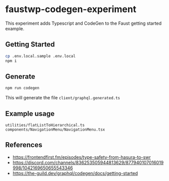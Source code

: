 # faustwp-codegen-experiment

This experiment adds Typescript and CodeGen to the Faust getting started example.

## Getting Started

```bash
cp .env.local.sample .env.local
npm i
```

## Generate

```bash
npm run codegen
```

This will generate the file `client/graphql.generated.ts`

## Example usage

`utilities/flatListToHierarchical.ts`
`components/NavigationMenu/NavigationMenu.tsx`

## References

- https://frontendfirst.fm/episodes/type-safety-from-hasura-to-swr
- https://discord.com/channels/836253505944813629/877940107016019998/1042169650655543346
- https://the-guild.dev/graphql/codegen/docs/getting-started
